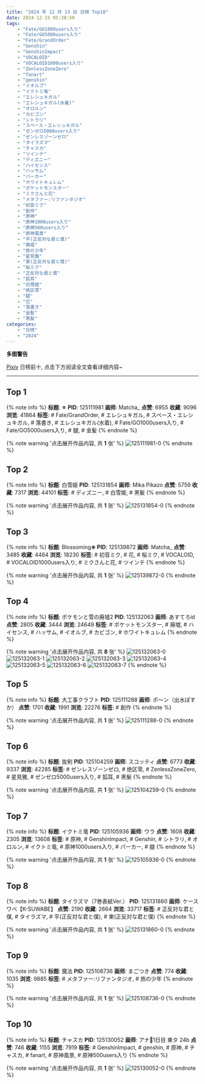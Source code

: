 ```yaml
---
title: "2024 年 12 月 13 日 日榜 Top10"
date: 2024-12-15 05:28:50
tags:
    - "Fate/GO1000users入り"
    - "Fate/GO5000users入り"
    - "Fate/GrandOrder"
    - "Genshin"
    - "GenshinImpact"
    - "VOCALOID"
    - "VOCALOID1000users入り"
    - "ZenlessZoneZero"
    - "fanart"
    - "genshin"
    - "イオルブ"
    - "イクトミ竜"
    - "エレシュキガル"
    - "エレシュキガル(水着)"
    - "オロルン"
    - "カビゴン"
    - "シトラリ"
    - "スペース・エレシュキガル"
    - "ゼンゼロ5000users入り"
    - "ゼンレスゾーンゼロ"
    - "タイラズマ"
    - "チャスカ"
    - "ツインテ"
    - "ディズニー"
    - "ハイセンス"
    - "ハッサム"
    - "パーカー"
    - "ホワイトキュレム"
    - "ポケットモンスター"
    - "ミクさんと花"
    - "メタファー:リファンタジオ"
    - "初音ミク"
    - "創作"
    - "原神"
    - "原神1000users入り"
    - "原神500users入り"
    - "原神風景"
    - "平(正反対な君と僕)"
    - "廃墟"
    - "旅の少年"
    - "星見雅"
    - "東(正反対な君と僕)"
    - "桜ミク"
    - "正反対な君と僕"
    - "狐耳"
    - "白雪姫"
    - "绝区零"
    - "腿"
    - "花"
    - "落書き"
    - "金髪"
    - "黑髮"
categories:
    - "日榜"
    - "2024"
---
```


<i class="fa fa-triangle-exclamation"></i>**多图警告**<i class="fa fa-triangle-exclamation"></i>

[Pixiv](https://www.pixiv.net/) 日榜前十, 点击下方阅读全文查看详细内容~

<!-- more -->

---

## Top 1

{% note info %}
**标题**: ✵
**PID**: 125111981 **画师**: Matcha_
**点赞**: 6955 **收藏**: 9096 **浏览**: 41864
**标签**: # Fate/GrandOrder, # エレシュキガル, # スペース・エレシュキガル, # 落書き, # エレシュキガル(水着), # Fate/GO1000users入り, # Fate/GO5000users入り, # 腿, # 金髪
{% endnote %}

{% note warning '点击展开作品内容, 共 **1** 张' %}
![125111981-0](https://i.pixiv.re/img-original/img/2024/12/12/08/30/01/125111981_p0.jpg)
{% endnote %}

## Top 2

{% note info %}
**标题**: 白雪姫
**PID**: 125131854 **画师**: Mika Pikazo
**点赞**: 5759 **收藏**: 7317 **浏览**: 44101
**标签**: # ディズニー, # 白雪姫, # 黑髮
{% endnote %}

{% note warning '点击展开作品内容, 共 **1** 张' %}
![125131854-0](https://i.pixiv.re/img-original/img/2024/12/13/00/00/23/125131854_p0.png)
{% endnote %}

## Top 3

{% note info %}
**标题**: Blossoming❀
**PID**: 125139872 **画师**: Matcha_
**点赞**: 3485 **收藏**: 4464 **浏览**: 18230
**标签**: # 初音ミク, # 花, # 桜ミク, # VOCALOID, # VOCALOID1000users入り, # ミクさんと花, # ツインテ
{% endnote %}

{% note warning '点击展开作品内容, 共 **1** 张' %}
![125139872-0](https://i.pixiv.re/img-original/img/2024/12/14/00/20/56/125139872_p0.jpg)
{% endnote %}

## Top 4

{% note info %}
**标题**: ポケモンと雪の廃墟2
**PID**: 125132063 **画师**: あすてろid
**点赞**: 2805 **收藏**: 3444 **浏览**: 24649
**标签**: # ポケットモンスター, # 廃墟, # ハイセンス, # ハッサム, # イオルブ, # カビゴン, # ホワイトキュレム
{% endnote %}

{% note warning '点击展开作品内容, 共 **8** 张' %}
![125132063-0](https://i.pixiv.re/img-original/img/2024/12/13/00/01/59/125132063_p0.png)
![125132063-1](https://i.pixiv.re/img-original/img/2024/12/13/00/01/59/125132063_p1.png)
![125132063-2](https://i.pixiv.re/img-original/img/2024/12/13/00/01/59/125132063_p2.png)
![125132063-3](https://i.pixiv.re/img-original/img/2024/12/13/00/01/59/125132063_p3.png)
![125132063-4](https://i.pixiv.re/img-original/img/2024/12/13/00/01/59/125132063_p4.png)
![125132063-5](https://i.pixiv.re/img-original/img/2024/12/13/00/01/59/125132063_p5.png)
![125132063-6](https://i.pixiv.re/img-original/img/2024/12/13/00/01/59/125132063_p6.png)
![125132063-7](https://i.pixiv.re/img-original/img/2024/12/13/00/01/59/125132063_p7.png)
{% endnote %}

## Top 5

{% note info %}
**标题**: 大工事クラフト
**PID**: 125111288 **画师**: ポ～ン（出水ぽすか）
**点赞**: 1701 **收藏**: 1991 **浏览**: 22276
**标签**: # 創作
{% endnote %}

{% note warning '点击展开作品内容, 共 **1** 张' %}
![125111288-0](https://i.pixiv.re/img-original/img/2024/12/12/07/30/01/125111288_p0.jpg)
{% endnote %}

## Top 6

{% note info %}
**标题**: 抜剣
**PID**: 125104259 **画师**: スコッティ
**点赞**: 6773 **收藏**: 9337 **浏览**: 42285
**标签**: # ゼンレスゾーンゼロ, # 绝区零, # ZenlessZoneZero, # 星見雅, # ゼンゼロ5000users入り, # 狐耳, # 黑髮
{% endnote %}

{% note warning '点击展开作品内容, 共 **1** 张' %}
![125104259-0](https://i.pixiv.re/img-original/img/2024/12/12/00/00/19/125104259_p0.jpg)
{% endnote %}

## Top 7

{% note info %}
**标题**: イクトミ竜
**PID**: 125105936 **画师**: ウラ
**点赞**: 1608 **收藏**: 2305 **浏览**: 13608
**标签**: # 原神, # GenshinImpact, # Genshin, # シトラリ, # オロルン, # イクトミ竜, # 原神1000users入り, # パーカー, # 腿
{% endnote %}

{% note warning '点击展开作品内容, 共 **1** 张' %}
![125105936-0](https://i.pixiv.re/img-original/img/2024/12/12/00/44/24/125105936_p0.jpg)
{% endnote %}

## Top 8

{% note info %}
**标题**: タイラズマ（7巻表紙Ver.）
**PID**: 125131860 **画师**: ケースワベ【K-SUWABE】
**点赞**: 2190 **收藏**: 2664 **浏览**: 33717
**标签**: # 正反対な君と僕, # タイラズマ, # 平(正反対な君と僕), # 東(正反対な君と僕)
{% endnote %}

{% note warning '点击展开作品内容, 共 **1** 张' %}
![125131860-0](https://i.pixiv.re/img-original/img/2024/12/13/00/00/24/125131860_p0.jpg)
{% endnote %}

## Top 9

{% note info %}
**标题**: 魔法
**PID**: 125108736 **画师**: まごつき
**点赞**: 774 **收藏**: 1035 **浏览**: 9885
**标签**: # メタファー:リファンタジオ, # 旅の少年
{% endnote %}

{% note warning '点击展开作品内容, 共 **1** 张' %}
![125108736-0](https://i.pixiv.re/img-original/img/2024/12/12/03/21/56/125108736_p0.png)
{% endnote %}

## Top 10

{% note info %}
**标题**: チャスカ
**PID**: 125130052 **画师**: アナ🧸1日目 東タ 24b
**点赞**: 746 **收藏**: 1155 **浏览**: 7919
**标签**: # GenshinImpact, # genshin, # 原神, # チャスカ, # fanart, # 原神風景, # 原神500users入り
{% endnote %}

{% note warning '点击展开作品内容, 共 **1** 张' %}
![125130052-0](https://i.pixiv.re/img-original/img/2024/12/12/23/07/50/125130052_p0.jpg)
{% endnote %}
